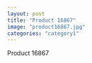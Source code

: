 ```yaml
---
layout: post
title: "Product 16867"
image: "product16867.jpg"
categories: "category1"
---
```

Product 16867
